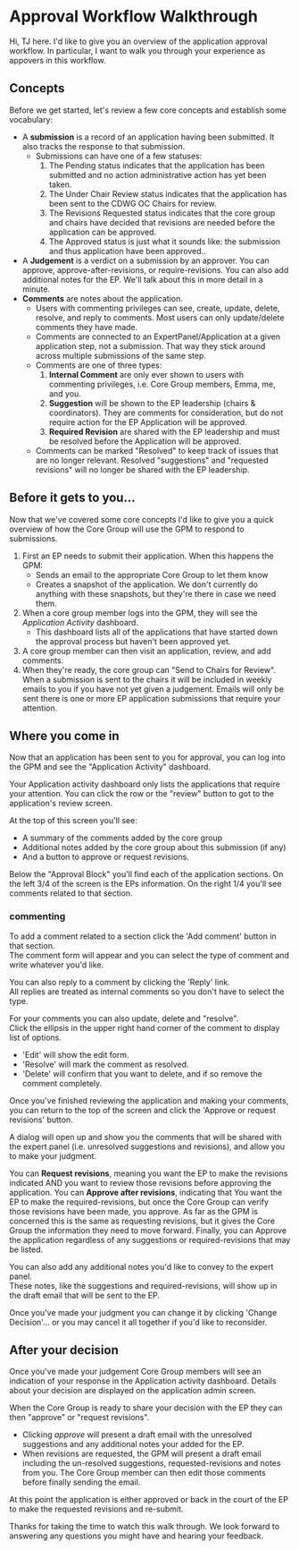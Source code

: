 # Approval Workflow Walkthrough
Hi, TJ here.  I'd like to give you an overview of the application approval workflow.  In particular, I want to walk you through your experience as appovers in this workflow.

## Concepts
Before we get started, let's review a few core concepts and establish some vocabulary:
* A **submission** is a record of an application having been submitted.  It also tracks the response to that submission.
  * Submissions can have one of a few statuses:
    1. The Pending status indicates that the application has been submitted and no action administrative action has yet been taken.
    2. The Under Chair Review status indicates that the application has been sent to the CDWG OC Chairs for review.  
    3. The Revisions Requested status indicates that the core group and chairs have decided that revisions are needed before the application can be approved.
    4. The Approved status is just what it sounds like: the submission and thus application have been approved..
* A **Judgement** is a verdict on a submission by an approver. You can approve, approve-after-revisions, or require-revisions.  You can also add additional notes for the EP. We'll talk about this in more detail in a minute.
* **Comments** are notes about the application.
  * Users with commenting privileges can see, create, update, delete, resolve, and reply to comments.  Most users can only update/delete comments they have made.
  * Comments are connected to an ExpertPanel/Application at a given application step, not a submission.  That way they stick around across multiple submissions of the same step.
  * Comments are one of three types: 
    1. **Internal Comment** are only ever shown to users with commenting privileges, i.e. Core Group members, Emma, me, and you.
    2. **Suggestion** will be shown to the EP leadership (chairs & coordinators).  They are comments for consideration, but do not require action for the EP Application will be approved.
    3. **Required Revision** are shared with the EP leadership and must be resolved before the Application will be approved.
   * Comments can be marked "Resolved" to keep track of issues that are no longer relevant.  Resolved "suggestions" and "requested revisions" will no longer be shared with the EP leadership.

## Before it gets to you...
Now that we've covered some core concepts I'd like to give you a quick overview of how the Core Group will use the GPM to respond to submissions.

1. First an EP needs to submit their application.  When this happens the GPM: 
    * Sends an email to the appropriate Core Group to let them know
    * Creates a snapshot of the application.  We don't currently do anything with these snapshots, but they're there in case we need them.
2. When a core group member logs into the GPM, they will see the *Application Activity* dashboard.
    * This dashboard lists all of the applications that have started down the approval process but haven't been approved yet.
3. A core group member can then visit an application, review, and add comments.
4. When they're ready, the core group can "Send to Chairs for Review".  When a submission is sent to the chairs it will be included in weekly emails to you if you have not yet given a judgement.  Emails will only be sent there is one or more EP application submissions that require your attention.

## Where you come in
Now that an application has been sent to you for approval, you can log into the GPM and see the "Application Activity" dashboard.

Your Application activity dashboard only lists the applications that require your attention.  You can click the row or the "review" button to got to the application's review screen.

At the top of this screen you'll see:
 * A summary of the comments added by the core group
 * Additional notes added by the core group about this submission (if any)
 * And a button to approve or request revisions.

Below the "Approval Block" you'll find each of the application sections. On the left 3/4 of the screen is the EPs information.  On the right 1/4 you'll see comments related to that section.

### commenting
To add a comment related to a section click the 'Add comment' button in that section.  
The comment form will appear and you can select the type of comment and write whatever you'd like.

You can also reply to a comment by clicking the 'Reply' link.  
All replies are treated as internal comments so you don't have to select the type.

For your comments you can also update, delete and "resolve".  
Click the ellipsis in the upper right hand corner of the comment to display list of options.
  * 'Edit' will show the edit form.
  * 'Resolve' will mark the comment as resolved.
  * 'Delete' will confirm that you want to delete, and if so remove the comment completely.

Once you've finished reviewing the application and making your comments, you can return to the top of the screen and click the 'Approve or request revisions' button.

A dialog will open up and show you the comments that will be shared with the expert panel (i.e. unresolved suggestions and revisions), and allow you to make your judgment. 

You can **Request revisions**, meaning you want the EP to make the revisions indicated AND you want to review those revisions before approving the application.
You can **Approve after revisions**, indicating that You want the EP to make the required-revisions, but once the Core Group can verify those revisions have been made, you approve.  As far as the GPM is concerned this is the same as requesting revisions, but it gives the Core Group the information they need to move forward.
Finally, you can Approve the application regardless of any suggestions or required-revisions that may be listed.

You can also add any additional notes you'd like to convey to the expert panel.  
These notes, like the suggestions and required-revisions, will show up in the draft email that will be sent to the EP.

Once you've made your judgment you can change it by clicking 'Change Decision'...
or you may cancel it all together if you'd like to reconsider.

## After your decision
Once you've made your judgement Core Group members will see an indication of your response in the Application activity dashboard. Details about your decision are displayed on the application admin screen.

When the Core Group is ready to share your decision with the EP they can then "approve" or "request revisions".
  * Clicking *approve* will present a draft email with the unresolved suggestions and any additional notes your added for the EP.
  * When revisions are requested, the GPM will present a draft email including the un-resolved suggestions, requested-revisions and notes from you.  The Core Group member can then edit those comments before finally sending the email.

At this point the application is either approved or back in the court of the EP to make the requested revisions and re-submit.


Thanks for taking the time to watch this walk through.  We look forward to answering any questions you might have and hearing your feedback.
